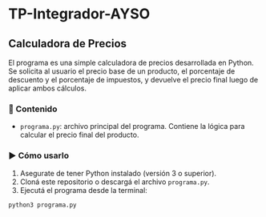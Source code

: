 # TP-Integrador-AYSO

## Calculadora de Precios

El programa es una simple calculadora de precios desarrollada en Python. Se solicita al usuario el precio base de un producto, el porcentaje de descuento y el porcentaje de impuestos, y devuelve el precio final luego de aplicar ambos cálculos.

### 📂 Contenido

- `programa.py`: archivo principal del programa. Contiene la lógica para calcular el precio final del producto.

### ▶️ Cómo usarlo

1. Asegurate de tener Python instalado (versión 3 o superior).
2. Cloná este repositorio o descargá el archivo `programa.py`.
3. Ejecutá el programa desde la terminal:

```bash
python3 programa.py

